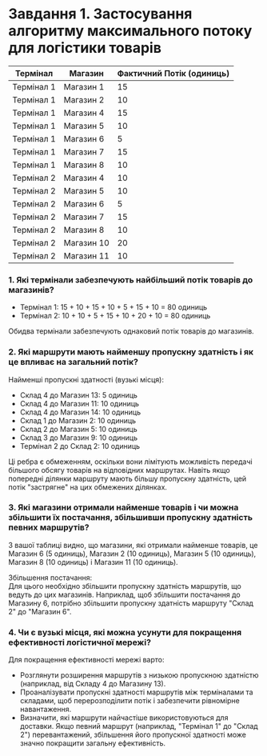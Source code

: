 # Завдання 1. Застосування алгоритму максимального потоку для логістики товарів

| **Термінал** | **Магазин** | **Фактичний Потік (одиниць)** |
|--------------|-------------|-------------------------------|
| Термінал 1   | Магазин 1   | 15                            |
| Термінал 1   | Магазин 2   | 10                            |
| Термінал 1   | Магазин 4   | 15                            |
| Термінал 1   | Магазин 5   | 10                            |
| Термінал 1   | Магазин 6   | 5                             |
| Термінал 1   | Магазин 7   | 15                            |
| Термінал 1   | Магазин 8   | 10                            |
| Термінал 2   | Магазин 4   | 10                            |
| Термінал 2   | Магазин 5   | 10                            |
| Термінал 2   | Магазин 6   | 5                             |
| Термінал 2   | Магазин 7   | 15                            |
| Термінал 2   | Магазин 8   | 10                            |
| Термінал 2   | Магазин 10  | 20                            |
| Термінал 2   | Магазин 11  | 10                            |

### 1. Які термінали забезпечують найбільший потік товарів до магазинів?
- Термінал 1: 15 + 10 + 15 + 10 + 5 + 15 + 10 = 80 одиниць
- Термінал 2: 10 + 10 + 5 + 15 + 10 + 20 + 10 = 80 одиниць

Обидва термінали забезпечують однаковий потік товарів до магазинів.

### 2. Які маршрути мають найменшу пропускну здатність і як це впливає на загальний потік?
Найменші пропускні здатності (вузькі місця):
- Склад 4 до Магазин 13: 5 одиниць
- Склад 4 до Магазин 11: 10 одиниць
- Склад 4 до Магазин 14: 10 одиниць
- Склад 1 до Магазин 2: 10 одиниць
- Склад 2 до Магазин 5: 10 одиниць
- Склад 3 до Магазин 9: 10 одиниць
- Термінал 2 до Склад 2: 10 одиниць

Ці ребра є обмеженням, оскільки вони лімітують можливість передачі більшого обсягу товарів на відповідних маршрутах.
Навіть якщо попередні ділянки маршруту мають більшу пропускну здатність, цей потік "застрягне" на цих обмежених ділянках.

### 3. Які магазини отримали найменше товарів і чи можна збільшити їх постачання, збільшивши пропускну здатність певних маршрутів?
З вашої таблиці видно, що магазини, які отримали найменше товарів, це Магазин 6 (5 одиниць), Магазин 2 (10 одиниць), Магазин 5 (10 одиниць), Магазин 8 (10 одиниць) і Магазин 11 (10 одиниць).

Збільшення постачання:\
Для цього необхідно збільшити пропускну здатність маршрутів, що ведуть до цих магазинів. Наприклад, щоб збільшити постачання до Магазину 6, потрібно збільшити пропускну здатність маршруту "Склад 2" до "Магазин 6".

### 4. Чи є вузькі місця, які можна усунути для покращення ефективності логістичної мережі?
Для покращення ефективності мережі варто:
- Розглянути розширення маршрутів з низькою пропускною здатністю (наприклад, від Складу 4 до Магазину 13).
- Проаналізувати пропускні здатності маршрутів між терміналами та складами, щоб перерозподілити потік і забезпечити рівномірне навантаження.
- Визначити, які маршрути найчастіше використовуються для доставки. Якщо певний маршрут (наприклад, "Термінал 1" до "Склад 2") перевантажений, збільшення його пропускної здатності може значно покращити загальну ефективність.







